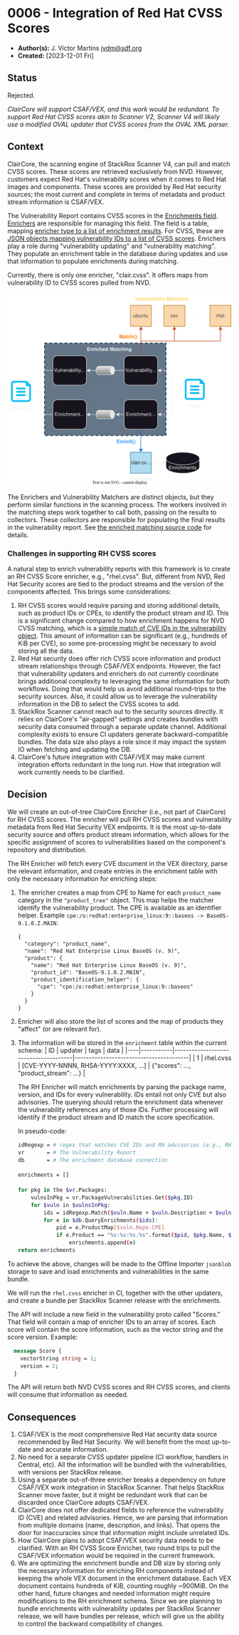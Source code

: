 # 0006 - Integration of Red Hat CVSS Scores

- **Author(s):** J. Victor Martins <jvdm@sdf.org>
- **Created:** [2023-12-01 Fri]

## Status

Rejected.

_ClairCore will support CSAF/VEX, and this work would be redundant.  To support Red Hat CVSS scores akin to Scanner V2, Scanner V4 will likely use a modified OVAL updater that CVSS scores from the OVAL XML parser._

## Context

ClairCore, the scanning engine of StackRox Scanner V4, can pull and match CVSS scores.  These scores are retrieved exclusively from NVD.  However, customers expect Red Hat's vulnerability scores when it comes to Red Hat images and components.  These scores are provided by Red Hat security sources; the most current and complete in terms of metadata and product stream information is CSAF/VEX.

The Vulnerability Report contains CVSS scores in the [Enrichments field][1].  [Enrichers][2] are responsible for managing this field.  The field is a table, mapping [enricher type to a list of enrichment results][3].  For CVSS, these are [JSON objects mapping vulnerability IDs to a list of CVSS scores][4].  Enrichers play a role during "vulnerability updating" and "vulnerability matching".  They populate an enrichment table in the database during updates and use that information to populate enrichments during matching.

[1]: https://github.com/quay/claircore/blob/faffb8e880263171ca9b54dc2f5609547e53cbb7/vulnerabilityreport.go#L23
[2]: https://github.com/quay/claircore/blob/faffb8e880263171ca9b54dc2f5609547e53cbb7/libvuln/driver/enrichment.go#L75
[3]: https://github.com/quay/claircore/blob/faffb8e880263171ca9b54dc2f5609547e53cbb7/internal/matcher/match.go#L184-L191
[4]: https://github.com/quay/claircore/blob/faffb8e880263171ca9b54dc2f5609547e53cbb7/enricher/cvss/cvss.go#L269

Currently, there is only one enricher, "clair.cvss".  It offers maps from vulnerability ID to CVSS scores pulled from NVD.

![Diagram depicting the vulnerability scanning process in the "Enriched Matching" phase. It includes "Vulnerability Matchers" for different operating systems, a central "Match()" process, and parallel "Vulnerability Collector" and "Enrichment Collector" processes. The output is an "Index Report".](images/claircore-matching.svg)

The Enrichers and Vulnerability Matchers are distinct objects, but they perform similar functions in the scanning process. The workers involved in the matching steps work together to call both, passing on the results to collectors.  These collectors are responsible for populating the final results in the vulnerability report.  See [the enriched matching source code](https://github.com/quay/claircore/blob/9cca6fecc233483e0435978715173a151a8455e1/internal/matcher/match.go#L92) for details.

### Challenges in supporting RH CVSS scores

A natural step to enrich vulnerability reports with this framework is to create an RH CVSS Score enricher, e.g., "rhel.cvss".  But, different from NVD, Red Hat Security scores are tied to the product streams and the version of the components affected.  This brings some considerations:

1.  RH CVSS scores would require parsing and storing additional details, such as product IDs or CPEs, to identify the product stream and ID.  This is a significant change compared to how enrichment happens for NVD CVSS matching, which is a  [simple match of CVE IDs in the vulnerability object](https://github.com/quay/claircore/blob/faffb8e880263171ca9b54dc2f5609547e53cbb7/enricher/cvss/cvss.go#L276-L284).  This amount of information can be significant (e.g., hundreds of KiB per CVE), so some pre-processing might be necessary to avoid storing all the data.
2.  Red Hat security does offer rich CVSS score information and product stream relationships through CSAF/VEX endpoints.  However, the fact that vulnerability updaters and enrichers do not currently coordinate brings additional complexity to leveraging the same information for both workflows.  Doing that would help us avoid additional round-trips to the security sources.  Also, it could allow us to leverage the vulnerability information in the DB to select the CVSS scores to add.
3.  StackRox Scanner cannot reach out to the security sources directly.  It relies on ClairCore's "air-gapped" settings and creates bundles with security data consumed through a separate update channel.  Additional complexity exists to ensure CI updaters generate backward-compatible bundles.  The data size also plays a role since it may impact the system IO when fetching and updating the DB.
4.  ClairCore's future integration with CSAF/VEX may make current integration efforts redundant in the long run.  How that integration will work currently needs to be clarified.

## Decision

We will create an out-of-tree ClairCore Enricher (i.e., not part of ClairCore) for RH CVSS scores.  The enricher will pull RH CVSS scores and vulnerability metadata from Red Hat Security VEX endpoints.  It is the most up-to-date security source and offers product stream information, which allows for the specific assignment of scores to vulnerabilities based on the component's repository and distribution.

The RH Enricher will fetch every CVE document in the VEX directory, parse the relevant information, and create entries in the enrichment table with only the necessary information for enriching steps:

1.  The enricher creates a map from CPE to Name for each `product_name` category in the `"product_tree"` object. This map helps the matcher identify the vulnerability product. The CPE is available as an identifier helper.  Example `cpe:/o:redhat:enterprise_linux:9::baseos -> BaseOS-9.1.0.Z.MAIN`:
    ```
    {
      "category": "product_name",
      "name": "Red Hat Enterprise Linux BaseOS (v. 9)",
      "product": {
        "name": "Red Hat Enterprise Linux BaseOS (v. 9)",
        "product_id": "BaseOS-9.1.0.Z.MAIN",
        "product_identification_helper": {
          "cpe": "cpe:/o:redhat:enterprise_linux:9::baseos"
        }
      }
    }
    ```
2.  Enricher will also store the list of scores and the map of products they "affect" (or are relevant for).
3.  The information will be stored in the `enrichment` table within the current schema:
    | ID | updater   | tags                                 | data                                   |
    |----|-----------|--------------------------------------|----------------------------------------|
    |  1 | rhel.cvss | [CVE-YYYY-NNNN, RHSA-YYYY:XXXX, ...] | {"scores": ..., "product_stream": ...} |

    The RH Enricher will match enrichments by parsing the package name, version, and IDs for every vulnerability.  IDs entail not only CVE but also advisories.  The querying should return the enrichment data whenever the vulnerability references any of those IDs.  Further processing will identify if the product stream and ID match the score specification.

    In pseudo-code:

    ```bash
    idRegexp = # regex that matches CVE IDs and RH advisories (e.g., RHSA)
    vr       = # The Vulnerability Report
    db       = # The enrichment database connection

    enrichments = []

    for pkg in the $vr.Packages:
        vulnsInPkg = vr.PackageVulnerabilities.Get($pkg.ID)
        for $vuln in $vulnsInPkg:
            ids = idRegexp.Match($vuln.Name + $vuln.Description + $vuln.Links)
            for e in $db.QueryEnrichments($ids):
                pid = e.ProductMap[$vuln.Repo.CPE]
                if e.Product == "%s:%s:%s.%s".format($pid, $pkg.Name, $pkg.Version, $pkg.Arch):
                    enrichments.append(e)
    return enrichments
    ```

To achieve the above, changes will be made to the Offline Importer `jsonblob` storage to save and load enrichments and vulnerabilities in the same bundle.

We will run the `rhel.cvss` enricher in CI, together with the other updaters, and create a bundle per StackRox Scanner release with the enrichments.

The API will include a new field in the vulnerability proto called "Scores."  That field will contain a map of enricher IDs to an array of scores.  Each score will contain the score information, such as the vector string and the score version.  Example:

```protobuf
  message Score {
    vectorString string = 1;
    version = 2;
  }
```

The API will return both NVD CVSS scores and RH CVSS scores, and clients will consume that information as needed.

## Consequences

1.  CSAF/VEX is the most comprehensive Red Hat security data source recommended by Red Hat Security.  We will benefit from the most up-to-date and accurate information. 
2.  No need for a separate CVSS updater pipeline (CI workflow, handlers in Central, etc).  All the information will be bundled with the vulnerabilities, with versions per StackRox release.
2.  Using a separate out-of-three enricher breaks a dependency on future CSAF/VEX work integration in StackRox Scanner.  That helps StackRox Scanner move faster, but it might be redundant work that can be discarded once ClairCore adopts CSAF/VEX.
3.  ClairCore does not offer dedicated fields to reference the vulnerability ID (CVE) and related advisories.  Hence, we are parsing that information from multiple domains (name, description, and links).  That opens the door for inaccuracies since that information might include unrelated IDs.
4.  How ClairCore plans to adopt CSAF/VEX security data needs to be clarified.  With an RH CVSS Score Enricher, two round trips to pull the CSAF/VEX information would be required in the current framework.
5.  We are optimizing the enrichment bundle and DB size by storing only the necessary information for enriching RH components instead of keeping the whole VEX document in the enrichment database.  Each VEX document contains hundreds of KiB, counting roughly ~900MiB.  On the other hand, future changes and needed information might require modifications to the RH enrichment schema.  Since we are planning to bundle enrichments with vulnerability updates per StackRox Scanner release, we will have bundles per release, which will give us the ability to control the backward compatibility of changes.
